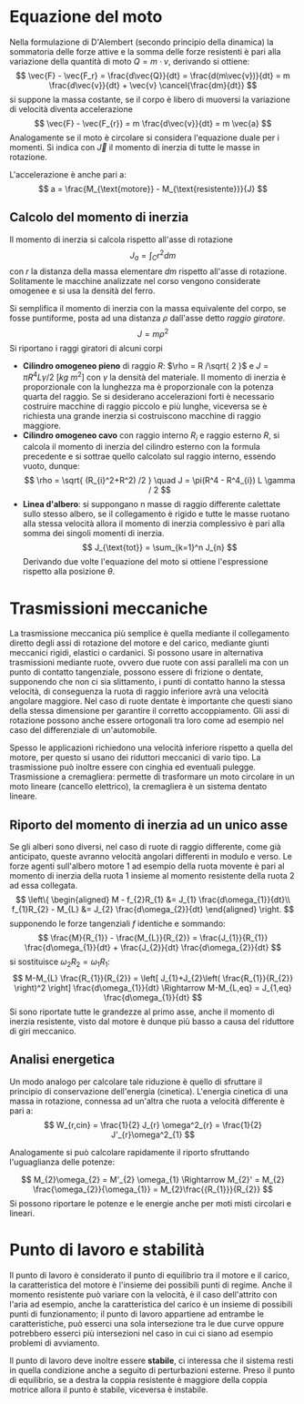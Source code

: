 # Equazione del moto
Nella formulazione di D'Alembert (secondo principio della dinamica) la sommatoria delle forze attive e la somma delle forze resistenti è pari alla variazione della quantità di moto $Q = m\cdot v$, derivando si ottiene:
$$
\vec{F} - \vec{F_r} = \frac{d\vec{Q}}{dt} = \frac{d(m\vec{v})}{dt} = m \frac{d\vec{v}}{dt} + \vec{v} \cancel{\frac{dm}{dt}}
$$
si suppone la massa costante, se il corpo è libero di muoversi la variazione di velocità diventa accelerazione
$$
\vec{F} - \vec{F_{r}} = m \frac{d\vec{v}}{dt} =  m \vec{a}
$$
Analogamente se il moto è circolare si considera l'equazione duale per i momenti.
Si indica con $\vec{J}$ il momento di inerzia di tutte le masse in rotazione.

L'accelerazione è anche pari a:
$$
a = \frac{M_{\text{motore}} - M_{\text{resistente}}}{J}
$$
## Calcolo del momento di inerzia
Il momento di inerzia si calcola rispetto all'asse di rotazione
$$
J_{a} = \int_{C}r^2dm
$$
con $r$ la distanza della massa elementare $dm$ rispetto all'asse di rotazione.
Solitamente le macchine analizzate nel corso vengono considerate omogenee e si usa la densità del ferro.

Si semplifica il momento di inerzia con la massa equivalente del corpo, se fosse puntiforme, posta ad una distanza $\rho$ dall'asse detto *raggio giratore*.
$$
J = m \rho^2
$$
Si riportano i raggi giratori di alcuni corpi
- **Cilindro omogeneo pieno** di raggio $R$: $\rho = R /\sqrt{ 2 }$ e $J = \pi R^4 L \gamma / 2\ [kg\ m^2]$ con $\gamma$ la densità del materiale. Il momento di inerzia è proporzionale con la lunghezza ma è proporzionale con la potenza quarta del raggio. Se si desiderano accelerazioni forti è necessario costruire macchine di raggio piccolo e più lunghe, viceversa se è richiesta una grande inerzia si costruiscono macchine di raggio maggiore.
- **Cilindro omogeneo cavo** con raggio interno $R_i$ e raggio esterno $R$, si calcola il momento di inerzia del cilindro esterno con la formula precedente e si sottrae quello calcolato sul raggio interno, essendo vuoto, 
  dunque:
  $$
    \rho = \sqrt{ (R_{i}^2+R^2) /2 } \quad J = \pi(R^4 - R^4_{i}) L \gamma /  2
    $$
- **Linea d'albero**: si suppongano n masse di raggio differente calettate sullo stesso albero, se il collegamento è rigido e tutte le masse ruotano alla stessa velocità allora il momento di inerzia complessivo è pari alla somma dei singoli momenti di inerzia.
  $$
      J_{\text{tot}} = \sum_{k=1}^n J_{n}
     $$
Derivando due volte l'equazione del moto si ottiene l'espressione rispetto alla posizione $\theta$.


# Trasmissioni meccaniche
La trasmissione meccanica più semplice è quella mediante il collegamento diretto degli assi di rotazione del motore e del carico, mediante giunti meccanici rigidi, elastici o cardanici.
Si possono usare in alternativa trasmissioni mediante ruote, ovvero due ruote con assi paralleli ma con un punto di contatto tangenziale, possono essere di frizione o dentate, supponendo che non ci sia slittamento, i punti di contatto hanno la stessa velocità, di conseguenza la ruota di raggio inferiore avrà una velocità angolare maggiore.
Nel caso di ruote dentate è importante che questi siano della stessa dimensione per garantire il corretto accoppiamento.
Gli assi di rotazione possono anche essere ortogonali tra loro come ad esempio nel caso del differenziale di un'automobile.

Spesso le applicazioni richiedono una velocità inferiore rispetto a quella del motore, per questo si usano dei riduttori meccanici di vario tipo.
La trasmissione può inoltre essere con cinghia ed eventuali pulegge.
Trasmissione a cremagliera: permette di trasformare un moto circolare in un moto lineare (cancello elettrico), la cremagliera è un sistema dentato lineare.

## Riporto del momento di inerzia ad un unico asse
Se gli alberi sono diversi, nel caso di ruote di raggio differente, come già anticipato, queste avranno velocità angolari differenti in modulo e verso.
Le forze agenti sull'albero motore $1$ ad esempio della ruota movente è pari al momento di inerzia della ruota $1$ insieme al momento resistente della ruota $2$ ad essa collegata.
$$
\left\{
\begin{aligned}
M - f_{2}R_{1} &= J_{1} \frac{d\omega_{1}}{dt}\\
f_{1}R_{2} - M_{L} &= J_{2} \frac{d\omega_{2}}{dt}
\end{aligned}
\right.
$$
supponendo  le forze tangenziali $f$ identiche e sommando:
$$
\frac{M}{R_{1}} - \frac{M_{L}}{R_{2}} = \frac{J_{1}}{R_{1}} \frac{d\omega_{1}}{dt} + \frac{J_{2}}{dt} \frac{d\omega_{2}}{dt}
$$
si sostituisce $\omega_{2}R_{2}=\omega_{1}R_{1}$:
$$
M-M_{L} \frac{R_{1}}{R_{2}} = \left[ J_{1}+J_{2}\left( \frac{R_{1}}{R_{2}} \right)^2 \right] \frac{d\omega_{1}}{dt} \Rightarrow M-M_{L,eq} = J_{1,eq} \frac{d\omega_{1}}{dt}
$$
Si sono riportate tutte le grandezze al primo asse, anche il momento di inerzia resistente, visto dal motore è dunque più basso a causa del riduttore di giri meccanico.

## Analisi energetica
Un modo analogo per calcolare tale riduzione è quello di sfruttare il principio di conservazione dell'energia (cinetica).
L'energia cinetica di una massa in rotazione, connessa ad un'altra che ruota a velocità differente è pari a:
$$
W_{r,cin} = \frac{1}{2} J_{r} \omega^2_{r} = \frac{1}{2} J'_{r}\omega^2_{1}
$$

Analogamente si può calcolare rapidamente il riporto sfruttando l'uguaglianza delle potenze:

$$
M_{2}\omega_{2} = M'_{2} \omega_{1} \Rightarrow M_{2}' = M_{2} \frac{\omega_{2}}{\omega_{1}} = M_{2}\frac{{R_{1}}}{R_{2}}
$$
Si possono riportare le potenze e le energie anche per moti misti circolari e lineari.

# Punto di lavoro e stabilità
Il punto di lavoro è considerato il punto di equilibrio tra il motore e il carico, la caratteristica del motore è l'insieme dei possibili punti di regime. Anche il momento resistente può variare  con la velocità, è il caso dell'attrito con l'aria ad esempio, anche la caratteristica del carico è un insieme di possibili punti di funzionamento; il punto di lavoro appartiene ad entrambe le caratteristiche, può esserci una sola intersezione tra le due curve oppure potrebbero esserci più intersezioni nel caso in cui ci siano ad esempio problemi di avviamento.

Il punto di lavoro deve inoltre essere **stabile**, ci interessa che il sistema resti in quella condizione anche a seguito di perturbazioni esterne.
Preso il punto di equilibrio, se a destra la coppia resistente è maggiore della coppia motrice allora il punto è stabile, viceversa è instabile.

